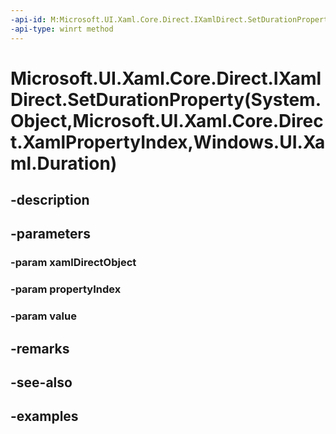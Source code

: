 ```yaml
---
-api-id: M:Microsoft.UI.Xaml.Core.Direct.IXamlDirect.SetDurationProperty(System.Object,Microsoft.UI.Xaml.Core.Direct.XamlPropertyIndex,Windows.UI.Xaml.Duration)
-api-type: winrt method
---
```


# Microsoft.UI.Xaml.Core.Direct.IXamlDirect.SetDurationProperty(System.Object,Microsoft.UI.Xaml.Core.Direct.XamlPropertyIndex,Windows.UI.Xaml.Duration)

<!--
public void SetDurationProperty (object xamlDirectObject, Microsoft.UI.Xaml.Core.Direct.XamlPropertyIndex propertyIndex, Windows.UI.Xaml.Duration value);
-->

## -description

## -parameters

### -param xamlDirectObject

### -param propertyIndex

### -param value

## -remarks

## -see-also

## -examples

